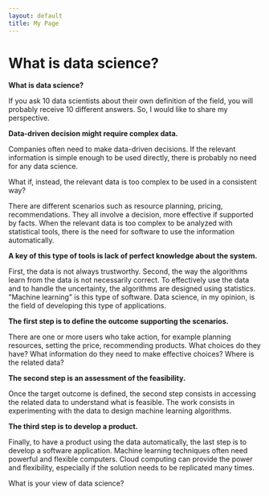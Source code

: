 ```yaml
---
layout: default
title: My Page
---
```


# What is data science?

**What is data science?**

If you ask 10 data scientists about their own definition of the field, you will probably receive 10 different answers. So, I would like to share my perspective. 

**Data-driven decision might require complex data.**

Companies often need to make data-driven decisions. If the relevant information is simple enough to be used directly, there is probably no need for any data science.

What if, instead, the relevant data is too complex to be used in a consistent way?

There are different scenarios such as resource planning, pricing, recommendations. They all involve a decision, more effective if supported by facts. When the relevant data is too complex to be analyzed with statistical tools, there is the need for software to use the information automatically.


**A key of this type of tools is lack of perfect knowledge about the system.**

First, the data is not always trustworthy. Second, the way the algorithms learn from the data is not necessarily correct. To effectively use the data and to handle the uncertainty, the algorithms are designed using statistics. "Machine learning" is this type of software. Data science, in my opinion, is the field of developing this type of applications. 

**The first step is to define the outcome supporting the scenarios.**

There are one or more users who take action, for example planning  resources, setting the price, recommending products. What choices do they have? What information do they need to make effective choices? Where is the related data? 

**The second step is an assessment of the feasibility.**

Once the target outcome is defined, the second step consists in accessing the related data to understand what is feasible. The work consists in experimenting with the data to design machine learning algorithms. 

**The third step is to develop a product.**

Finally, to have a product using the data automatically, the last step is to develop a software application. Machine learning techniques often need powerful and flexible computers. Cloud computing can provide the power and flexibility, especially if the solution needs to be replicated many times.

What is your view of data science?
